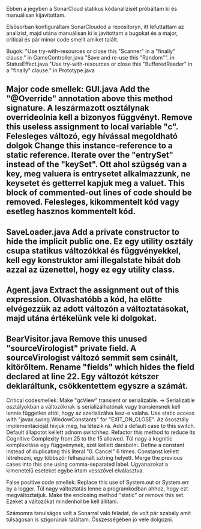 Ebben a jegyben a SonarCloud statikus kódanalízisét próbáltam ki és manuálisan kijavítottam.

Elsősorban konfiguráltam SonarCloudod a repositoryn, itt lefuttattam az analízist, majd
utána manuálisan ki is javítottam a bugokat és a major, critical és pár minor code smellt amiket talált.

Bugok:
"Use try-with-resources or close this "Scanner" in a "finally" clause." in GameController.java
"Save and re-use this "Random"". in StatusEffect.java
"Use try-with-resources or close this "BufferedReader" in a "finally" clause." in Prototype.java

Major code smellek:
GUI.java
Add the "@Override" annotation above this method signature. A leszármazott osztálynak overrideolnia kell a bizonyos függvényt.
Remove this useless assignment to local variable "c". Felesleges változó, egy hívással megoldható dolgok
Change this instance-reference to a static reference.
Iterate over the "entrySet" instead of the "keySet". Ott ahol szügség van a key, meg valuera is entrysetet alkalmazzunk, ne keysetet és getterrel kapjuk meg a valuet.
This block of commented-out lines of code should be removed. Felesleges, kikommentelt kód vagy esetleg hasznos kommentelt kód.
--
SaveLoader.java
Add a private constructor to hide the implicit public one. Ez egy utility osztály csupa statikus változókkal és függvényekkel, kell egy konstruktor ami illegalstate hibát dob azzal az üzenettel, hogy ez egy utility class.
--
Agent.java
Extract the assignment out of this expression. Olvashatóbb a kód, ha előtte elvégezzük az adott változón a változtatásokat, majd utána értékelünk vele ki dolgokat.
--
BearVisitor.java
Remove this unused "sourceVirologist" private field. A sourceVirologist változó semmit sem csinált, kitöröltem.
Rename "fields" which hides the field declared at line 22. Egy változót kétszer deklaráltunk, csökkentettem egyszre a számát.
--

Critical codesmellek:
Make "gcView" transient or serializable. -> Serializable osztályokban a változóknak is serializálhatónak vagy transiensnek kell lennie független attól, hogy az szerializálva lesz-e valaha.
Use static access with "javax.swing.WindowConstants" for "EXIT_ON_CLOSE". Az ősosztály implementációját hívjuk meg, ha létezik rá.
Add a default case to this switch. Default állapotot kellett adnom switchhez.
Refactor this method to reduce its Cognitive Complexity from 25 to the 15 allowed. Túl nagy a kognitíc komplexitása egy függvénynek, szét kellett darabolni.
Define a constant instead of duplicating this literal "0. Cancel" 6 times. Constanst kellett létrehozni, egy többször felhasznált sztring helyett.
Merge the previous cases into this one using comma-separated label. Ugyanazokat a kimenetelű eseteket egybe írtam vesszővel elválasztva.

False positive code smellek:
Replace this use of System.out or System.err by a logger. Túl nagy változtatás lenne a programkódban ahhoz, hogy ezt megváltoztatjuk.
Make the enclosing method "static" or remove this set. Ezeket a változókat mindenhol be kell állítani.

Számomra tanulságos volt a Sonarral való feladat, de volt pár szabály amit túlságosan is szigorúnak találtam. Összességében jó vele dolgozni.
